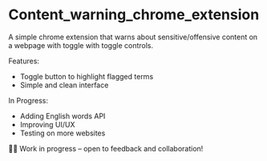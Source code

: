 # Content_warning_chrome_extension
A simple chrome extension that warns about sensitive/offensive content on a webpage with toggle with toggle controls.

Features:
- Toggle button to highlight flagged terms
- Simple and clean interface

In Progress:
- Adding English words API
- Improving UI/UX
- Testing on more websites

👨‍💻 Work in progress – open to feedback and collaboration!
